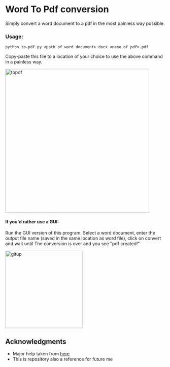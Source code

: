 # Word To Pdf conversion

Simply convert a word document to a pdf in the most painless way possible.


### Usage:

```
python to-pdf.py <path of word document>.docx <name of pdf>.pdf
```
Copy-paste this file to a location of your choice to use the above command in a painless way.


<img width="453" alt="topdf" src="https://user-images.githubusercontent.com/17317792/39676209-5f14ed16-5184-11e8-9bc7-fbdcfa2a42b0.PNG">

#### If you'd rather use a GUI:

Run the GUI version of this program. Select a word document, enter the output file name (saved in the same location as word file), click on convert and wait until The conversion is over and you see "pdf created!"


<img width="244" alt="gitup" src="https://user-images.githubusercontent.com/17317792/39774094-7f16e4f4-5317-11e8-9467-67339c2f6839.PNG">


## Acknowledgments

* Major help taken from [here](https://stackoverflow.com/questions/6011115/doc-to-pdf-using-python)
* This is repository also a reference for future me 
